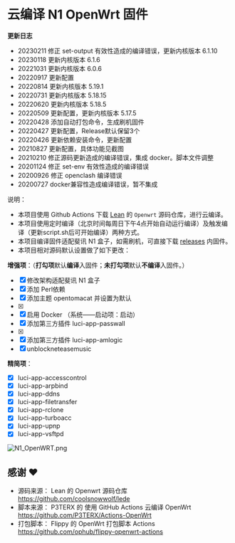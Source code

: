 # 云编译 N1 OpenWrt 固件

**更新日志**
- 20230211 修正 set-output 有效性造成的编译错误，更新内核版本 6.1.10
- 20230118 更新内核版本 6.1.6
- 20221031 更新内核版本 6.0.6
- 20220917 更新配置
- 20220814 更新内核版本 5.19.1
- 20220731 更新内核版本 5.18.15
- 20220620 更新内核版本 5.18.5
- 20220509 更新配置，更新内核版本 5.17.5
- 20220428 添加自动打包命令，生成刷机固件
- 20220427 更新配置，Release默认保留3个
- 20220426 更新依赖安装命令，更新配置
- 20210827 更新配置，具体功能见截图
- 20210210 修正源码更新造成的编译错误，集成 docker。脚本文件调整
- 20201124 修正 set-env 有效性造成的编译错误
- 20200926 修正 openclash 编译错误
- 20200727 docker兼容性造成编译错误，暂不集成

说明：
- 本项目使用 Github Actions 下载 [Lean](https://github.com/coolsnowwolf/lede) 的 `Openwrt` 源码仓库，进行云编译。
- 本项目使用定时编译（北京时间每周日下午4点开始自动运行编译）及触发编译（更新script.sh后可开始编译）两种方式。
- 本项目编译固件适配斐讯 N1 盒子，如需刷机，可直接下载 [releases](https://github.com/huangqian8/Cloud-N1-OpenWrt/releases) 内固件。
- 本项目相对源码默认设置做了如下更改：

**增强项**：（**打勾项**默认**编译**入固件；**未打勾项**默认**不编译**入固件。）
  - [x] 修改架构适配斐讯 N1 盒子
  - [x] 添加 Perl依赖
  - [x] 添加主题 opentomacat 并设置为默认
  - [x] 
  - [x] 启用 Docker （系统——启动项：启动）
  - [x] 添加第三方插件 luci-app-passwall
  - [x] 
  - [x] 添加第三方插件 luci-app-amlogic
  - [x] unblockneteasemusic

**精简项**：
  - [x] luci-app-accesscontrol
  - [x] luci-app-arpbind
  - [x] luci-app-ddns
  - [x] luci-app-filetransfer
  - [x] luci-app-rclone
  - [x] luci-app-turboacc
  - [x] luci-app-upnp
  - [x] luci-app-vsftpd

![N1_OpenWRT.png](https://i.loli.net/2021/08/27/u4318mKdQlYtek2.png)

## 感谢 ❤️
- 源码来源： Lean 的 Openwrt 源码仓库 https://github.com/coolsnowwolf/lede
- 脚本来源： P3TERX 的 使用 GitHub Actions 云编译 OpenWrt https://github.com/P3TERX/Actions-OpenWrt
- 打包脚本： Flippy 的 OpenWrt 打包脚本 Actions https://github.com/ophub/flippy-openwrt-actions
